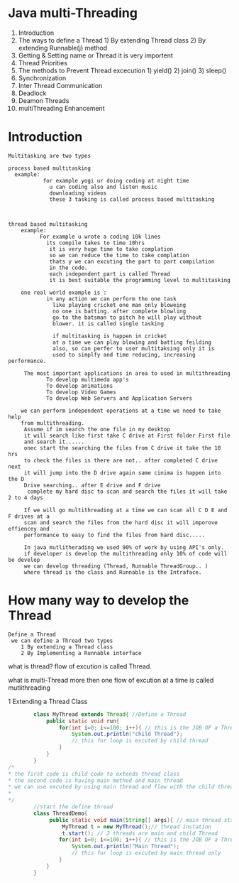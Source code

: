 # Java multi-Threading
   1) Introduction
   2) The ways to define a Thread
            1) By extending Thread class
            2) By extending Runnable(j) method
   3) Getting & Setting name or Thread
it is very importent
   4) Thread Priorities
   5) The methods to Prevent Thread excecution
            1) yield()
            2) join()
            3) sleep()
   6) Synchronization
   7) Inter Thread Communication
   8) Deadlock
   9) Deamon Threads
   10) multiThreading Enhancement


# Introduction
    Multitasking are two types 

    process based multitasking
      example: 
               for example yogi ur doing coding at night time 
                 u can coding also and listen music
                 downloading videos 
                 these 3 tasking is called process based multitasking



    thread based multitasking
        example:
              For example u wrote a coding 10k lines 
                its compile takes to time 10hrs 
                 it is very huge time to take complation
                 so we can reduce the time to take complation
                 thats y we can excuting the part to part compilation
                 in the code.
                 each independent part is called Thread 
                 it is best suitable the programming level to multitasking
        
        one real world example is :
                in any action we can perform the one task
                  like playing cricket one man only bloweing 
                  no one is batting. after complete blowling 
                  go to the batsman to pitch he will play without
                  blower. it is called single tasking

                  if multitasking is happen in cricket 
                  at a time we can play blowing and batting feilding
                  also, so can perfer to user multitaksing only it is
                  used to simplfy and time reducing, increasing performance.

         The most important applications in area to used in multithreading
                To develop multimeda app's
                To develop animations
                To develop Video Games
                To develop Web Servers and Application Servers
        
        we can perform independent operations at a time we need to take help 
        from multithreading. 
         Assume if im search the one file in my desktop 
         it will search like first take C drive at First folder First file
         and search it......
         onec start the searching the files from C drive it take the 10 hrs
         to check the files is there are not.. after completed C drive next 
         it will jump into the D drive again same cinima is happen into the D
         Drive searching.. after E drive and F drive  
          complete my hard disc to scan and search the files it will take 2 to 4 days

         If we will go multithreading at a time we can scan all C D E and F drives at a 
         scan and search the files from the hard disc it will imporove effiencey and 
         performance to easy to find the files from hard disc.....
                 
         In java mutlitherading we used 90% of work by using API's only.
         if developer is develop the multithreading only 10% of code will be develop
         we can develop threading (Thread, Runnable ThreadGroup.. )     
         where thread is the class and Runnable is the Intraface.

# How many way to develop the Thread

    Define a Thread
     we can define a Thread two types
        1 By extending a Thread class
        2 By Implementing a Runnable interface
   

   what is thread?
    flow of excution is called Thread.
   
   what is multi-Thread 
    more then one flow of excution at a time is called mutlithreading

1 Extending a Thread Class
```java
        class MyThread extends Thread{ //Define a Thread
            public static void run{
                for(int i=0; i<=100; i++){ // this is the JOB OF a Thread
                    System.out.println("child Thread");
                    // this for loop is excuted by child thread
                }
            }
        }
/*
* the first code is child code to extends thread class
* the second code is having main method and main thread 
* we can use excuted by using main thread and flow with the child thread.
* 
*/
        //start the define thread
        class ThreadDemo{
             public static void main(String[] args){ // main thread starts
                 MyThread t = new MyThread();// thread instation
                 t.start(); // 2 threads are main and child Thread
                for(int i=0; i<=100; i++){ // this is the JOB OF a Thread
                    System.out.println("Main Thread");
                    // this for loop is excuted by main thread only
                }    
            }
        }
```



    


         

   